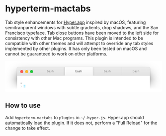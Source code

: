 hyperterm-mactabs
========================

Tab style enhancements for [Hyper.app] inspired by macOS, featuring semitranparent windows with subtle gradients, drop shadows, and the San Francisco typeface. Tab close buttons have been moved to the left side for consistency with other Mac programs. This plugin is intended to be compatible with other themes and will attempt to override any tab styles implemented by other plugins. It has only been tested on macOS and cannot be guaranteed to work on other platforms.

![Screenshot](hyperterm-mactabs.png)

How to use
----------

Add `hyperterm-mactabs` to `plugins` in `~/.hyper.js`. Hyper.app should automatically load the plugin. If it does not, perform a "Full Reload" for the change to take effect.

[Hyper.app]: https://hyper.is/
